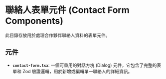 # 聯絡人表單元件 (Contact Form Components)

此目錄存放用於處理合作夥伴聯絡人資料的表單元件。

## 元件

- **`contact-form.tsx`**: 一個可重用的對話方塊 (Dialog) 元件，它包含了完整的表單和 Zod 驗證邏輯，用於新增或編輯單一聯絡人的詳細資訊。
